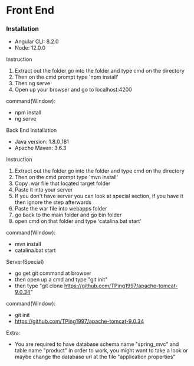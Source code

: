# Front End
### Installation
- Angular CLI: 8.2.0
- Node: 12.0.0

Instruction
1. Extract out the folder go into the folder and type cmd on the directory
2. Then on the cmd prompt type 'npm install'
3. Then ng serve
4. Open up your browser and go to localhost:4200

command(Window):
- npm install
- ng serve

Back End
Installation
- Java version: 1.8.0_181
- Apache Maven: 3.6.3

Instruction
1. Extract out the folder go into the folder and type cmd on the directory
2. Then on the cmd prompt type 'mvn install'
3. Copy .war file that located target folder
4. Paste it into your server
5. If you don't have server you can look at special section, if you have it then ignore the step afterwards
6. Paste the war file into webapps folder
7. go back to the main folder and go bin folder
8. open cmd on that folder and type 'catalina.bat start'

command(Window):
- mvn install
- catalina.bat start

Server(Special)
- go get git command at browser
- then open up a cmd and type "git init"
- then type "git clone https://github.com/TPing1997/apache-tomcat-9.0.34"

command(Window):
- git init
- https://github.com/TPing1997/apache-tomcat-9.0.34

Extra:
- You are required to have database schema name "spring_mvc"  and table name "product" in order to work, you might want to take a look or maybe change the database url at the file "application.properties"
